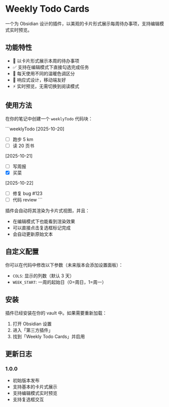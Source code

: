 # Weekly Todo Cards

一个为 Obsidian 设计的插件，以美观的卡片形式展示每周待办事项，支持编辑模式实时预览。

## 功能特性

- 📅 以卡片形式展示本周的待办事项
- ✅ 支持在编辑模式下直接勾选完成任务
- 🎨 每天使用不同的温暖色调区分
- 📱 响应式设计，移动端友好
- ⚡ 实时预览，无需切换到阅读模式

## 使用方法

在你的笔记中创建一个 `weeklyTodo` 代码块：

\`\`\`weeklyTodo
[2025-10-20]
- [ ] 跑步 5 km
- [ ] 读 20 页书

[2025-10-21]
- [ ] 写周报
- [x] 买菜

[2025-10-22]
- [ ] 修复 bug #123
- [ ] 代码 review
\`\`\`

插件会自动将其渲染为卡片式视图，并且：
- 在编辑模式下也能看到渲染效果
- 可以直接点击复选框标记完成
- 会自动更新原始文本

## 自定义配置

你可以在代码中修改以下参数（未来版本会添加设置面板）：

- `COLS`: 显示的列数（默认 3 天）
- `WEEK_START`: 一周的起始日（0=周日，1=周一）

## 安装

插件已经安装在你的 vault 中。如果需要重新加载：

1. 打开 Obsidian 设置
2. 进入「第三方插件」
3. 找到「Weekly Todo Cards」并启用

## 更新日志

### 1.0.0
- 初始版本发布
- 支持基本的卡片式展示
- 支持编辑模式实时预览
- 支持复选框交互
